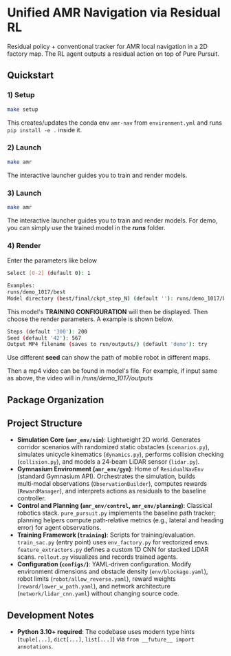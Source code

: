 # Unified AMR Navigation via Residual RL

Residual policy + conventional tracker for AMR local navigation in a 2D factory map. The RL agent outputs a residual action on top of Pure Pursuit.

## Quickstart

### 1) Setup
```bash
make setup
```
This creates/updates the conda env `amr-nav` from `environment.yml` and runs `pip install -e .` inside it.

### 2) Launch
```bash
make amr
```
The interactive launcher guides you to train and render models.

### 3) Launch
```bash
make amr
```
The interactive launcher guides you to train and render models. For demo, you can simply use the trained model in the ***runs*** folder.
### 4) Render

Enter the parameters like below
```bash
Select [0-2] (default 0): 1

Examples:
runs/demo_1017/best
Model directory (best/final/ckpt_step_N) (default ''): runs/demo_1017/best
```
This model's **TRAINING CONFIGURATION** will then be displayed.
Then choose the render parameters. A example is shown below.
```bash
Steps (default '300'): 200
Seed (default '42'): 567
Output MP4 filename (saves to run/outputs/) (default 'demo'): try
```
Use different **seed** can show the path of mobile robot in different maps.

Then a mp4 video can be found in model's file. For example, if input same as above, the video will in */runs/demo_1017/outputs*


## Package Organization

## Project Structure
- **Simulation Core (`amr_env/sim`)**: Lightweight 2D world. Generates corridor scenarios with randomized static obstacles (`scenarios.py`), simulates unicycle kinematics (`dynamics.py`), performs collision checking (`collision.py`), and models a 24‑beam LiDAR sensor (`lidar.py`).
- **Gymnasium Environment (`amr_env/gym`)**: Home of `ResidualNavEnv` (standard Gymnasium API). Orchestrates the simulation, builds multi‑modal observations (`ObservationBuilder`), computes rewards (`RewardManager`), and interprets actions as residuals to the baseline controller.
- **Control and Planning (`amr_env/control`, `amr_env/planning`)**: Classical robotics stack. `pure_pursuit.py` implements the baseline path tracker; planning helpers compute path‑relative metrics (e.g., lateral and heading error) for agent observations.
- **Training Framework (`training`)**: Scripts for training/evaluation. `train_sac.py` (entry point) uses `env_factory.py` for vectorized envs. `feature_extractors.py` defines a custom 1D CNN for stacked LiDAR scans. `rollout.py` visualizes and records trained agents.
- **Configuration (`configs/`)**: YAML‑driven configuration. Modify environment dimensions and obstacle density (`env/blockage.yaml`), robot limits (`robot/allow_reverse.yaml`), reward weights (`reward/lower_w_path.yaml`), and network architecture (`network/lidar_cnn.yaml`) without changing source code.

## Development Notes
- **Python 3.10+ required**: The codebase uses modern type hints (`tuple[...]`, `dict[...]`, `list[...]`) via `from __future__ import annotations`.
